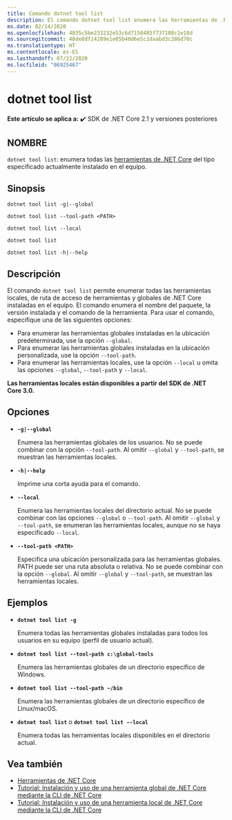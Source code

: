 ```yaml
---
title: Comando dotnet tool list
description: El comando dotnet tool list enumera las herramientas de .NET Core que están instaladas en el equipo.
ms.date: 02/14/2020
ms.openlocfilehash: 4035c5be233232e53c6d7150485f737108c1e18d
ms.sourcegitcommit: 40de8df14289e1e05b40d6e5c1daabd3c286d70c
ms.translationtype: HT
ms.contentlocale: es-ES
ms.lasthandoff: 07/22/2020
ms.locfileid: "86925467"
---
```

# <a name="dotnet-tool-list"></a>dotnet tool list

**Este artículo se aplica a:** ✔️ SDK de .NET Core 2.1 y versiones posteriores

## <a name="name"></a>NOMBRE

`dotnet tool list`: enumera todas las [herramientas de .NET Core](global-tools.md) del tipo especificado actualmente instalado en el equipo.

## <a name="synopsis"></a>Sinopsis

```dotnetcli
dotnet tool list -g|--global

dotnet tool list --tool-path <PATH>

dotnet tool list --local

dotnet tool list

dotnet tool list -h|--help
```

## <a name="description"></a>Descripción

El comando `dotnet tool list` permite enumerar todas las herramientas locales, de ruta de acceso de herramientas y globales de .NET Core instaladas en el equipo. El comando enumera el nombre del paquete, la versión instalada y el comando de la herramienta.  Para usar el comando, especifique una de las siguientes opciones:

* Para enumerar las herramientas globales instaladas en la ubicación predeterminada, use la opción `--global`.
* Para enumerar las herramientas globales instaladas en la ubicación personalizada, use la opción `--tool-path`.
* Para enumerar las herramientas locales, use la opción `--local` u omita las opciones `--global`, `--tool-path` y `--local`.

**Las herramientas locales están disponibles a partir del SDK de .NET Core 3.0.**

## <a name="options"></a>Opciones

- **`-g|--global`**

  Enumera las herramientas globales de los usuarios. No se puede combinar con la opción `--tool-path`. Al omitir `--global` y `--tool-path`, se muestran las herramientas locales.

- **`-h|--help`**

  Imprime una corta ayuda para el comando.

- **`--local`**

  Enumera las herramientas locales del directorio actual. No se puede combinar con las opciones `--global` o `--tool-path`. Al omitir `--global` y `--tool-path`, se enumeran las herramientas locales, aunque no se haya especificado `--local`.

- **`--tool-path <PATH>`**

  Especifica una ubicación personalizada para las herramientas globales. PATH puede ser una ruta absoluta o relativa. No se puede combinar con la opción `--global`. Al omitir `--global` y `--tool-path`, se muestran las herramientas locales.

## <a name="examples"></a>Ejemplos

- **`dotnet tool list -g`**

  Enumera todas las herramientas globales instaladas para todos los usuarios en su equipo (perfil de usuario actual).

- **`dotnet tool list --tool-path c:\global-tools`**

  Enumera las herramientas globales de un directorio específico de Windows.

- **`dotnet tool list --tool-path ~/bin`**

  Enumera las herramientas globales de un directorio específico de Linux/macOS.

- **`dotnet tool list`** o **`dotnet tool list --local`**

  Enumera todas las herramientas locales disponibles en el directorio actual.

## <a name="see-also"></a>Vea también

- [Herramientas de .NET Core](global-tools.md)
- [Tutorial: Instalación y uso de una herramienta global de .NET Core mediante la CLI de .NET Core](global-tools-how-to-use.md)
- [Tutorial: Instalación y uso de una herramienta local de .NET Core mediante la CLI de .NET Core](local-tools-how-to-use.md)
